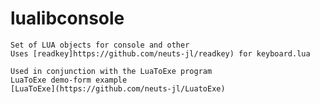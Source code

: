 # lualibconsole
    Set of LUA objects for console and other
    Uses [readkey]https://github.com/neuts-jl/readkey) for keyboard.lua
 
    Used in conjunction with the LuaToExe program
    LuaToExe demo-form example
    [LuaToExe](https://github.com/neuts-jl/LuatoExe)
